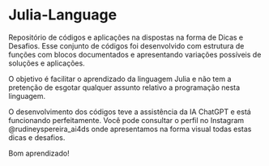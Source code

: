 # Julia-Language
Repositório de códigos e aplicações na dispostas na forma de Dicas e Desafios. Esse conjunto de códigos foi desenvolvido com estrutura de funções com blocos documentados e apresentando variações possíveis de soluções e aplicações.

O objetivo é facilitar o aprendizado da linguagem Julia e não tem a pretenção de esgotar qualquer assunto relativo a programação nesta linguagem.

O desenvolvimento dos códigos teve a assistência da IA ChatGPT e está funcionando perfeitamente. Você pode consultar o perfil no Instagram @rudineyspereira_ai4ds onde apresentamos na forma visual todas estas dicas e desafios.

Bom aprendizado!
